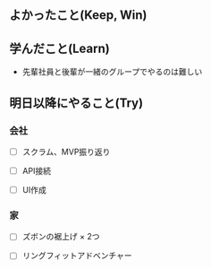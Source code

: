 ## よかったこと(Keep, Win)



## 学んだこと(Learn)

* 先輩社員と後輩が一緒のグループでやるのは難しい

## 明日以降にやること(Try)

### 会社

* [ ] スクラム、MVP振り返り

* [ ] API接続

* [ ] UI作成

### 家

* [ ] ズボンの裾上げ × 2つ

* [ ] リングフィットアドベンチャー
